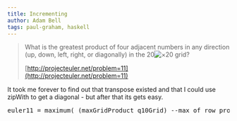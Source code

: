 ```yaml
---
title: Incrementing
author: Adam Bell
tags: paul-graham, haskell
---
```

> <span>What is the greatest product of four adjacent numbers in any direction (up, down, left, right, or diagonally) in the 20</span>![×](http://projecteuler.net/images/symbol_times.gif)<span>20 grid?</span>
>
> [http://projecteuler.net/problem=11](http://projecteuler.net/problem=11)

It took me forever to find out that transpose existed and that I could use zipWith to get a diagonal - but after that its gets easy.

<pre>euler11 = maximum(	(maxGridProduct q10Grid) --max of row products :(maxGridProduct $ transpose q10Grid) --max of column products :(maxGridProduct $ diagonalGrid q10Grid)	--max of first diagonal :(maxGridProduct $ diagonalGrid $map reverse q10Grid)	--max of second diagonal :(maxGridProduct $ diagonalGrid $ transpose q10Grid)	--max of first transposed :(maxGridProduct $ diagonalGrid $map reverse $ transpose q10Grid)--max of second : [] ) maxGridProduct :: [[Int]] -> Int maxGridProduct grid = maximum $ map maxRowProduct grid maxRowProduct :: [Int] -> Int maxRowProduct line = maximum . map (product . take 4) $ tails $ line diagonalGrid grid = map (diagonalRow grid) [0..(length grid)] diagonalRow :: [[Int]] -> Int -> [Int] diagonalRow grid offset = zipWith (!!) grid [offset .. max] where len = length $ grid!!0 max = len - 1 q10Grid ::[[Int]] q10Grid = map (map read) $ stringNum where stringNum = map words $ lines " \ \08 02 22 97 38 15 00 40 00 75 04 05 07 78 52 12 50 77 91 08\n \ \49 49 99 40 17 81 18 57 60 87 17 40 98 43 69 48 04 56 62 00\n \ \81 49 31 73 55 79 14 29 93 71 40 67 53 88 30 03 49 13 36 65\n \ \52 70 95 23 04 60 11 42 69 24 68 56 01 32 56 71 37 02 36 91\n \ \22 31 16 71 51 67 63 89 41 92 36 54 22 40 40 28 66 33 13 80\n \ \24 47 32 60 99 03 45 02 44 75 33 53 78 36 84 20 35 17 12 50\n \ \32 98 81 28 64 23 67 10 26 38 40 67 59 54 70 66 18 38 64 70\n \ \67 26 20 68 02 62 12 20 95 63 94 39 63 08 40 91 66 49 94 21\n \ \24 55 58 05 66 73 99 26 97 17 78 78 96 83 14 88 34 89 63 72\n \ \21 36 23 09 75 00 76 44 20 45 35 14 00 61 33 97 34 31 33 95\n \ \78 17 53 28 22 75 31 67 15 94 03 80 04 62 16 14 09 53 56 92\n \ \16 39 05 42 96 35 31 47 55 58 88 24 00 17 54 24 36 29 85 57\n \ \86 56 00 48 35 71 89 07 05 44 44 37 44 60 21 58 51 54 17 58\n \ \19 80 81 68 05 94 47 69 28 73 92 13 86 52 17 77 04 89 55 40\n \ \04 52 08 83 97 35 99 16 07 97 57 32 16 26 26 79 33 27 98 66\n \ \88 36 68 87 57 62 20 72 03 46 33 67 46 55 12 32 63 93 53 69\n \ \04 42 16 73 38 25 39 11 24 94 72 18 08 46 29 32 40 62 76 36\n \ \20 69 36 41 72 30 23 88 34 62 99 69 82 67 59 85 74 04 36 16\n \ \20 73 35 29 78 31 90 01 74 31 49 71 48 86 81 16 23 57 05 54\n \ \01 70 54 71 83 51 54 69 16 92 33 48 61 43 52 01 89 19 67 48" </pre>
